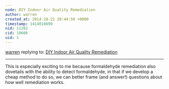 ```yaml
---
node: DIY Indoor Air Quality Remediation
author: warren
created_at: 2014-10-22 20:44:50 +0000
timestamp: 1414010690
nid: 11282
cid: 10606
uid: 1
---
```




[warren](../profile/warren) replying to: [DIY Indoor Air Quality Remediation](../notes/nshapiro/10-20-2014/diy-indoor-air-quality-remediation)

----
This is especially exciting to me because formaldehyde remediation also dovetails with the ability to detect formaldehyde, in that if we develop a cheap method to do so, we can better frame (and answer!) questions about how well remediation works. 